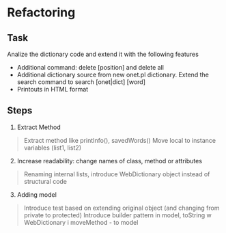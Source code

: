 Refactoring
===========

Task
----

Analize the dictionary code and extend it with the following features

* Additional command: delete [position] and delete all
* Additional dictionary source from new onet.pl dictionary. Extend the search command to search [onet|dict] [word]
* Printouts in HTML format

Steps
-----

1. Extract Method
> Extract method like printInfo(), savedWords() 
> Move local to instance variables (list1, list2)

2. Increase readability: change names of class, method or attributes
> Renaming internal lists, introduce WebDictionary object instead of structural code

3. Adding model
> Introduce test based on extending original object (and changing from private to protected)
> Introduce builder pattern in model, toString w WebDictionary i moveMethod - to model
